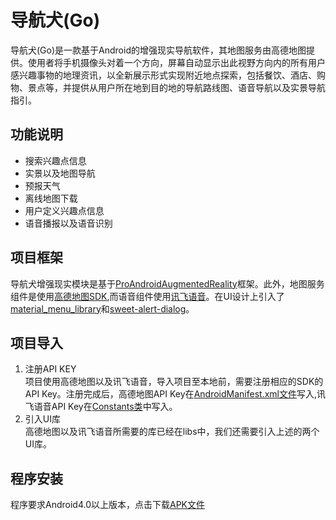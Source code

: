 导航犬(Go)
==========================
导航犬(Go)是一款基于Android的增强现实导航软件，其地图服务由高德地图提供。使用者将手机摄像头对着一个方向，屏幕自动显示出此视野方向内的所有用户感兴趣事物的地理资讯，以全新展示形式实现附近地点探索，包括餐饮、酒店、购物、景点等，并提供从用户所在地到目的地的导航路线图、语音导航以及实景导航指引。
      
功能说明
-------------------------
- 搜索兴趣点信息
- 实景以及地图导航
- 预报天气
- 离线地图下载
- 用户定义兴趣点信息
- 语音播报以及语音识别

项目框架
-------------------------
导航犬增强现实模块是基于[ProAndroidAugmentedReality](https://github.com/RaghavSood/ProAndroidAugmentedReality)框架。此外，地图服务组件是使用[高德地图SDK](http://lbs.amap.com),而语音组件使用[讯飞语音](http://www.xfyun.cn)。在UI设计上引入了[material_menu_library](https://github.com/HiKumho/material_menu_library)和[sweet-alert-dialog](https://github.com/HiKumho/XAlertDialogLibrary)。

     
项目导入
-------------------------
1. 注册API KEY      
项目使用高德地图以及讯飞语音，导入项目至本地前，需要注册相应的SDK的API Key。注册完成后，高德地图API Key在[AndroidManifest.xml文件](https://github.com/HiKumho/Go/blob/master/AndroidManifest.xml#L63)写入,讯飞语音API Key在[Constants类](https://github.com/HiKumho/Go/blob/master/src/com/imagine/go/Constants.java#L14)中写入。
2. 引入UI库     
高德地图以及讯飞语音所需要的库已经在libs中，我们还需要引入上述的两个UI库。

     
程序安装
-------------------------
程序要求Android4.0以上版本，点击下载[APK文件](https://raw.githubusercontent.com/HiKumho/Go/master/bin/Go.apk)
